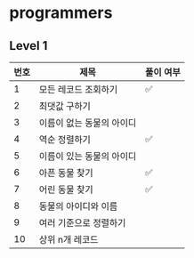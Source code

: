 # programmers

[코딩테스트 연습]: https://school.programmers.co.kr/learn/challenges



## Level 1

| 번호 | 제목                      | 풀이 여부          |
| ---- | ------------------------- | ------------------ |
| 1    | 모든 레코드 조회하기      | :white_check_mark: |
| 2    | 최댓값 구하기             |                    |
| 3    | 이름이 없는 동물의 아이디 |                    |
| 4    | 역순 정렬하기             | :white_check_mark: |
| 5    | 이름이 있는 동물의 아이디 |                    |
| 6    | 아픈 동물 찾기            | :white_check_mark: |
| 7    | 어린 동물 찾기            | :white_check_mark: |
| 8    | 동물의 아이디와 이름      |                    |
| 9    | 여러 기준으로 정렬하기    |                    |
| 10   | 상위 n개 레코드           |                    |

